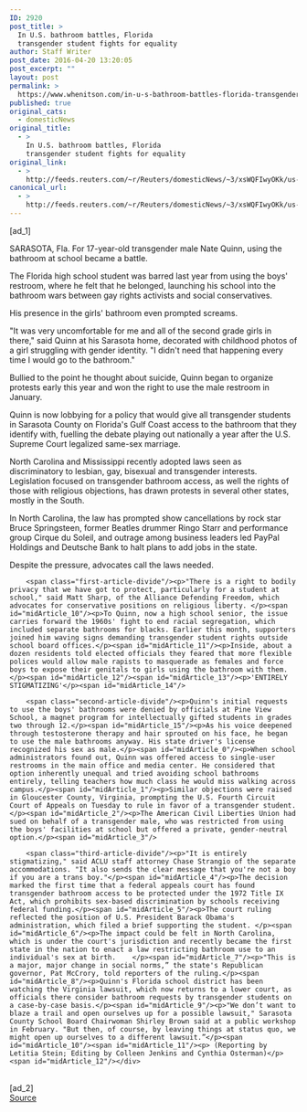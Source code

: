 ```yaml
---
ID: 2920
post_title: >
  In U.S. bathroom battles, Florida
  transgender student fights for equality
author: Staff Writer
post_date: 2016-04-20 13:20:05
post_excerpt: ""
layout: post
permalink: >
  https://www.whenitson.com/in-u-s-bathroom-battles-florida-transgender-student-fights-for-equality/
published: true
original_cats:
  - domesticNews
original_title:
  - >
    In U.S. bathroom battles, Florida
    transgender student fights for equality
original_link:
  - >
    http://feeds.reuters.com/~r/Reuters/domesticNews/~3/xsWQFIwyOKk/us-usa-lgbt-students-idUSKCN0XH0YQ
canonical_url:
  - >
    http://feeds.reuters.com/~r/Reuters/domesticNews/~3/xsWQFIwyOKk/us-usa-lgbt-students-idUSKCN0XH0YQ
---
```

 [ad_1]
<br><div id="articleText">
<span id="midArticle_start"/>

<span id="midArticle_0"/><span class="focusParagraph" readability="5"><p><span class="articleLocation">SARASOTA, Fla.</span> For 17-year-old transgender male Nate Quinn, using the bathroom at school became a battle.</p></span><span id="midArticle_1"/><p>The Florida high school student was barred last year from using the boys' restroom, where he felt that he belonged, launching his school into the bathroom wars between gay rights activists and social conservatives.</p><span id="midArticle_2"/><p>His presence in the girls' bathroom even prompted screams.</p><span id="midArticle_3"/><p>"It was very uncomfortable for me and all of the second grade girls in there," said Quinn at his Sarasota home, decorated with childhood photos of a girl struggling with gender identity. "I didn't need that happening every time I would go to the bathroom."</p><span id="midArticle_4"/><p>Bullied to the point he thought about suicide, Quinn began to organize protests early this year and won the right to use the male restroom in January.</p><span id="midArticle_5"/><p>Quinn is now lobbying for a policy that would give all transgender students in Sarasota County on Florida's Gulf Coast access to the bathroom that they identify with, fuelling the debate playing out nationally a year after the U.S. Supreme Court legalized same-sex marriage.</p><span id="midArticle_6"/><p>North Carolina and Mississippi recently adopted laws seen as discriminatory to lesbian, gay, bisexual and transgender interests. Legislation focused on transgender bathroom access, as well the rights of those with religious objections, has drawn protests in several other states, mostly in the South.</p><span id="midArticle_7"/><p>In North Carolina, the law has prompted show cancellations by rock star Bruce Springsteen, former Beatles drummer Ringo Starr and performance group Cirque du Soleil, and outrage among business leaders led PayPal Holdings and Deutsche Bank to halt plans to add jobs in the state.</p><span id="midArticle_8"/><p>Despite the pressure, advocates call the laws needed.</p><span id="midArticle_9"/>
        
        <span class="first-article-divide"/><p>"There is a right to bodily privacy that we have got to protect, particularly for a student at school," said Matt Sharp, of the Alliance Defending Freedom, which advocates for conservative positions on religious liberty. </p><span id="midArticle_10"/><p>To Quinn, now a high school senior, the issue carries forward the 1960s' fight to end racial segregation, which included separate bathrooms for blacks. Earlier this month, supporters joined him waving signs demanding transgender student rights outside school board offices.</p><span id="midArticle_11"/><p>Inside, about a dozen residents told elected officials they feared that more flexible polices would allow male rapists to masquerade as females and force boys to expose their genitals to girls using the bathroom with them.</p><span id="midArticle_12"/><span id="midArticle_13"/><p>'ENTIRELY STIGMATIZING'</p><span id="midArticle_14"/>
        
        <span class="second-article-divide"/><p>Quinn's initial requests to use the boys' bathrooms were denied by officials at Pine View School, a magnet program for intellectually gifted students in grades two through 12.</p><span id="midArticle_15"/><p>As his voice deepened through testosterone therapy and hair sprouted on his face, he began to use the male bathrooms anyway. His state driver's license recognized his sex as male.</p><span id="midArticle_0"/><p>When school administrators found out, Quinn was offered access to single-user restrooms in the main office and media center. He considered that option inherently unequal and tried avoiding school bathrooms entirely, telling teachers how much class he would miss walking across campus.</p><span id="midArticle_1"/><p>Similar objections were raised in Gloucester County, Virginia, prompting the U.S. Fourth Circuit Court of Appeals on Tuesday to rule in favor of a transgender student.</p><span id="midArticle_2"/><p>The American Civil Liberties Union had sued on behalf of a transgender male, who was restricted from using the boys' facilities at school but offered a private, gender-neutral option.</p><span id="midArticle_3"/>
        
        <span class="third-article-divide"/><p>"It is entirely stigmatizing," said ACLU staff attorney Chase Strangio of the separate accommodations. "It also sends the clear message that you're not a boy if you are a trans boy."</p><span id="midArticle_4"/><p>The decision marked the first time that a federal appeals court has found transgender bathroom access to be protected under the 1972 Title IX Act, which prohibits sex-based discrimination by schools receiving federal funding.</p><span id="midArticle_5"/><p>The court ruling reflected the position of U.S. President Barack Obama's administration, which filed a brief supporting the student. </p><span id="midArticle_6"/><p>The impact could be felt in North Carolina, which is under the court's jurisdiction and recently became the first state in the nation to enact a law restricting bathroom use to an individual's sex at birth.    </p><span id="midArticle_7"/><p>"This is a major, major change in social norms,” the state's Republican governor, Pat McCrory, told reporters of the ruling.</p><span id="midArticle_8"/><p>Quinn's Florida school district has been watching the Virginia lawsuit, which now returns to a lower court, as officials there consider bathroom requests by transgender students on a case-by-case basis.</p><span id="midArticle_9"/><p>"We don’t want to blaze a trail and open ourselves up for a possible lawsuit," Sarasota County School Board Chairwoman Shirley Brown said at a public workshop in February. "But then, of course, by leaving things at status quo, we might open up ourselves to a different lawsuit.”</p><span id="midArticle_10"/><span id="midArticle_11"/><p> (Reporting by Letitia Stein; Editing by Colleen Jenkins and Cynthia Osterman)</p><span id="midArticle_12"/></div>
<br>[ad_2]
<br><a href="http://feeds.reuters.com/~r/Reuters/domesticNews/~3/xsWQFIwyOKk/us-usa-lgbt-students-idUSKCN0XH0YQ">Source </a>